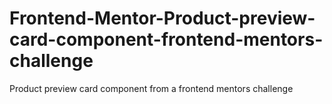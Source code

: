 # Frontend-Mentor-Product-preview-card-component-frontend-mentors-challenge
Product preview card component from a frontend mentors challenge 
